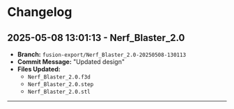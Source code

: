 # Changelog

## 2025-05-08 13:01:13 - Nerf_Blaster_2.0
- **Branch:** `fusion-export/Nerf_Blaster_2.0-20250508-130113`
- **Commit Message:** "Updated design"
- **Files Updated:**
  - `Nerf_Blaster_2.0.f3d`
  - `Nerf_Blaster_2.0.step`
  - `Nerf_Blaster_2.0.stl`

---

